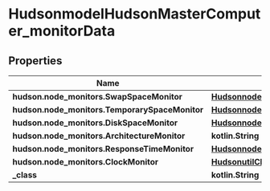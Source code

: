 
# HudsonmodelHudsonMasterComputer_monitorData

## Properties
Name | Type | Description | Notes
------------ | ------------- | ------------- | -------------
**hudson.node_monitors.SwapSpaceMonitor** | [**Hudsonnode_monitorsSwapSpaceMonitorMemoryUsage2**](Hudsonnode_monitorsSwapSpaceMonitorMemoryUsage2.md) |  |  [optional]
**hudson.node_monitors.TemporarySpaceMonitor** | [**Hudsonnode_monitorsDiskSpaceMonitorDescriptorDiskSpace**](Hudsonnode_monitorsDiskSpaceMonitorDescriptorDiskSpace.md) |  |  [optional]
**hudson.node_monitors.DiskSpaceMonitor** | [**Hudsonnode_monitorsDiskSpaceMonitorDescriptorDiskSpace**](Hudsonnode_monitorsDiskSpaceMonitorDescriptorDiskSpace.md) |  |  [optional]
**hudson.node_monitors.ArchitectureMonitor** | **kotlin.String** |  |  [optional]
**hudson.node_monitors.ResponseTimeMonitor** | [**Hudsonnode_monitorsResponseTimeMonitorData**](Hudsonnode_monitorsResponseTimeMonitorData.md) |  |  [optional]
**hudson.node_monitors.ClockMonitor** | [**HudsonutilClockDifference**](HudsonutilClockDifference.md) |  |  [optional]
**_class** | **kotlin.String** |  |  [optional]



